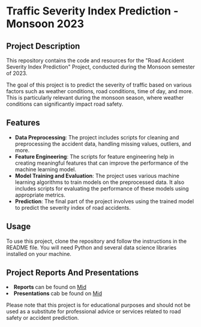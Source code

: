 <h1>Traffic Severity Index Prediction - Monsoon 2023</h1>

<h2>Project Description</h2>

<p>This repository contains the code and resources for the "Road Accident Severity Index Prediction" Project, conducted during the Monsoon semester of 2023.</p>

<p>The goal of this project is to predict the severity of traffic based on various factors such as weather conditions, road conditions, time of day, and more. This is particularly relevant during the monsoon season, where weather conditions can significantly impact road safety.</p>

<h2>Features</h2>

<ul>
  <li><strong>Data Preprocessing</strong>: The project includes scripts for cleaning and preprocessing the accident data, handling missing values, outliers, and more.</li>
  <li><strong>Feature Engineering</strong>: The scripts for feature engineering help in creating meaningful features that can improve the performance of the machine learning model.</li>
  <li><strong>Model Training and Evaluation</strong>: The project uses various machine learning algorithms to train models on the preprocessed data. It also includes scripts for evaluating the performance of these models using appropriate metrics.</li>
  <li><strong>Prediction</strong>: The final part of the project involves using the trained model to predict the severity index of road accidents.</li>
</ul>

<h2>Usage</h2>

<p>To use this project, clone the repository and follow the instructions in the README file. You will need Python and several data science libraries installed on your machine.</p>
<h2> Project Reports And Presentations</h2>
<li><strong>Reports </strong> can be found on <a href="https://github.com/DeepanshuDabas03/Severity_Index/blob/main/Reports/Mid_Term_Report.pdf "> Mid </a> </li>
<li><strong>Presentations </strong> cab be found on <a href="https://github.com/DeepanshuDabas03/Severity_Index/blob/main/Presentations/MidPresentation.pdf"> Mid </a></li>

<p>Please note that this project is for educational purposes and should not be used as a substitute for professional advice or services related to road safety or accident prediction.</p>
